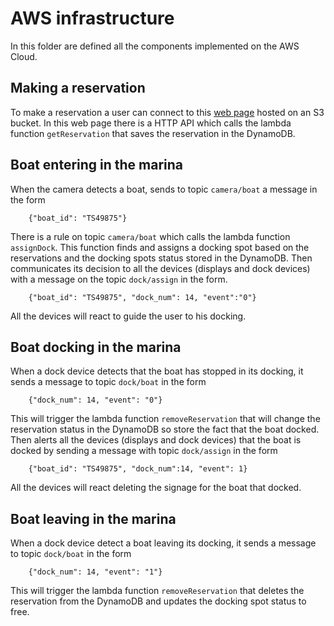 # AWS infrastructure

In this folder are defined all the components implemented on the AWS Cloud.

## Making a reservation

To make a reservation a user can connect to this [web page](https://marinaserver.s3.amazonaws.com/dashboard.html) hosted on an S3 bucket. In this web page there is a HTTP API which calls the lambda function `getReservation` that saves the reservation in the DynamoDB.

## Boat entering in the marina

When the camera detects a boat, sends to topic `camera/boat` a message in the form

        {"boat_id": "TS49875"}

There is a rule on topic `camera/boat` which calls the lambda function `assignDock`. This function finds and assigns a docking spot based on the reservations and the docking spots status stored in the DynamoDB. Then communicates its decision to all the devices (displays and dock devices) with a message on the topic `dock/assign` in the form.

        {"boat_id": "TS49875", "dock_num": 14, "event":"0"}

All the devices will react to guide the user to his docking.

## Boat docking in the marina

When a dock device detects that the boat has stopped in its docking, it sends a message to topic `dock/boat` in the form

        {"dock_num": 14, "event": "0"}

This will trigger the lambda function `removeReservation` that will change the reservation status in the DynamoDB so store the fact that the boat docked. Then alerts all the devices (displays and dock devices) that the boat is docked by sending a message with topic `dock/assign` in the form

        {"boat_id": "TS49875", "dock_num":14, "event": 1}

All the devices will react deleting the signage for the boat that docked.

## Boat leaving in the marina

When a dock device detect a boat leaving its docking, it sends a message to topic `dock/boat` in the form

        {"dock_num": 14, "event": "1"}

This will trigger the lambda function `removeReservation` that deletes the reservation from the DynamoDB and updates the docking spot status to free.
